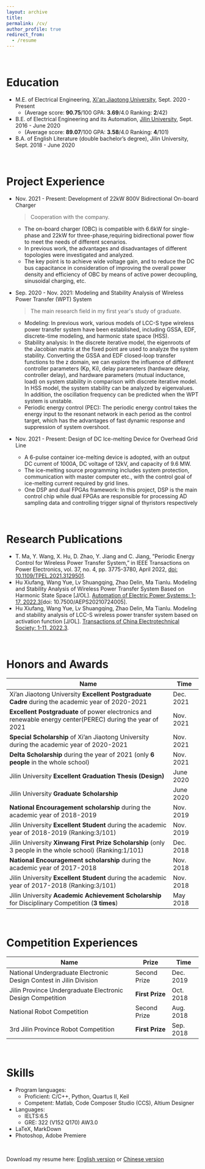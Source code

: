 ```yaml
---
layout: archive
title:
permalink: /cv/
author_profile: true
redirect_from:
  - /resume
---
```



<br>

Education
======
* M.E. of Electrical Engineering, [Xi'an Jiaotong University](http://en.xjtu.edu.cn/), Sept. 2020 - Present  
  * (Average score: **90.75**/100  GPA: **3.69**/4.0  Ranking: **2**/42)
* B.E. of Electrical Engineering and its Automation,  [Jilin University](http://global.jlu.edu.cn/),  Sept. 2016 - June 2020  
  * (Average score: **89.07**/100  GPA: **3.58**/4.0  Ranking: **4**/101)
* B.A. of English Literature (double bachelor’s degree), Jilin University, Sept. 2018 - June 2020

<br>

Project Experience
======
* Nov. 2021 - Present: Development of 22kW 800V Bidirectional On-board Charger
  > Cooperation with the company.
  *  The on-board charger (OBC) is compatible with 6.6kW for single-phase and 22kW for three-phase,requiring bidirectional power flow to meet the needs of different scenarios.
  * In previous work, the advantages and disadvantages of different topologies were investigated and analyzed. 
  * The key point is to achieve wide voltage gain, and to reduce the DC bus capacitance in consideration of improving the overall power density and efficiency of OBC by means of active power decoupling, sinusoidal charging, etc.

* Sep. 2020 - Nov. 2021: Modeling and Stability Analysis of Wireless Power Transfer (WPT) System
  > The main research field in my first year's study of graduate.
  * Modeling: In previous work, various models of LCC-S type wireless power transfer system have been established, including GSSA, EDF, discrete-time modeling, and harmonic state space (HSS).
  * Stability analysis: In the discrete iterative model, the eigenroots of the Jacobian matrix at the fixed point are used to analyze the system stability. Converting the GSSA and EDF closed-loop transfer functions to the z domain, we can explore the influence of different controller parameters (Kp, Ki), delay parameters (hardware delay, controller delay), and hardware parameters (mutual inductance, load) on system stability in comparison with discrete iterative model. In HSS model, the system stability can be analyzed by eigenvalues. In addition, the oscillation frequency can be predicted when the WPT system is unstable.
  * Periodic energy control (PEC): The periodic energy control takes the energy input to the resonant network in each period as the control target, which has the advantages of fast dynamic response and suppression of system overshoot.

* Nov. 2021 - Present: Design of DC Ice-melting Device for Overhead Grid Line
  * A 6-pulse container ice-melting device is adopted, with an output DC current of 1000A, DC voltage of 12kV, and capacity of 9.6 MW.
  * The ice-melting source programming includes system protection, communication with master computer etc., with the control goal of ice-melting current required by grid lines.
  * One DSP and dual FPGAs framework: In this project, DSP is the main control chip while dual FPGAs are responsible for processing AD sampling data and controlling trigger signal of thyristors respectively


<br>

Research Publications
======
* T. Ma, Y. Wang, X. Hu, D. Zhao, Y. Jiang and C. Jiang, ”Periodic Energy Control for Wireless Power Transfer System,” in IEEE Transactions on Power Electronics, vol. 37, no. 4, pp. 3775-3780, April 2022, [doi: 10.1109/TPEL.2021.3129501](https://ieeexplore.ieee.org/document/9623422).
* Hu Xiufang, Wang Yue, Lv Shuangqing, Zhao Delin, Ma Tianlu. Modeling and Stability Analysis of Wireless Power Transfer System Based on Harmonic State Space [J/OL]. [Automation of Electric Power Systems: 1-17, 2022.3](https://kns.cnki.net/kcms/detail/detail.aspx?dbcode=CJFD&dbname=CJFDLAST2022&filename=DLXT202211014&uniplatform=NZKPT&v=JjENo4CVsXCUkQ54HlCHxI4ZgRtMZAVD6ut1LtnkQl-IM3IEzGAvvugMBzotnrx1)[doi: 10.7500/AEPS20210724005].
* Hu Xiufang, Wang Yue, Lv Shuangqing, Zhao Delin, Ma Tianlu. Modeling and stability analysis of LCC-S wireless power transfer system based on activation function [J/OL]. [Transactions of China Electrotechnical Society: 1-11, 2022.3](https://kns.cnki.net/kcms/detail/detail.aspx?dbcode=CAPJ&dbname=CAPJLAST&filename=DGJS20220302005&uniplatform=NZKPT&v=DGsAAIqa5NH2QT6pcFDQ4gIJwVPWTyLywxJcfxGHrJClhoFtcWjrt8pTUOBeW2-u).

<br>

Honors and Awards
======

| Name | Time |
| ------ | ------ |
| Xi’an Jiaotong University **Excellent Postgraduate Cadre** during the academic year of 2020-2021 | Dec. 2021 |
| **Excellent Postgraduate** of power electronics and renewable energy center(PEREC) during the year of 2021 | Nov. 2021 |
| **Special Scholarship** of Xi’an Jiaotong University during the academic year of 2020-2021 | Nov. 2021 | 
| **Delta Scholarship** during the year of 2021 (only **6 people** in the whole school) | Nov. 2021 |
| Jilin University **Excellent Graduation Thesis (Design)** | June 2020 |
| Jilin University **Graduate Scholarship** | June 2020 |
| **National Encouragement scholarship** during the academic year of 2018-2019 | Nov. 2019 |
| Jilin University **Excellent Student** during the academic year of 2018-2019 (Ranking:3/101) | Nov. 2019 |
| Jilin University **Xinwang First Prize Scholarship** (only 3 people in the whole school) (Ranking:1/101) | Dec. 2018 |
|  **National Encouragement scholarship** during the academic year of 2017-2018 | Nov. 2018 |
|  Jilin University **Excellent Student** during the academic year of 2017-2018 (Ranking:3/101) | Nov. 2018 |
|  Jilin University **Academic Achievement Scholarship** for Disciplinary Competition (**3 times**) | May 2018 |

<br>

Competition Experiences
======

| Name | Prize | Time |
| ------ | ------ | ------ |
|  National Undergraduate Electronic Design Contest in Jilin Division | Second Prize | Dec. 2019 |
|  Jilin Province Undergraduate Electronic Design Competition | **First Prize** | Oct. 2018 |
|  National Robot Competition | Second Prize | Aug. 2018 |
|  3rd Jilin Province Robot Competition | **First Prize** | Sep. 2018 |


<br>

Skills
======
* Program languages: 
  * Proficient: C/C++, Python, Quartus II, Keil
  * Competent: Matlab, Code Composer Studio (CCS), Altium Designer
* Languages:
  * IELTS:6.5
  * GRE: 322 (V152 Q170) AW3.0
* LaTeX, MarkDown
* Photoshop, Adobe Premiere


<br>

Download my resume here: [English version](/files/resume_en.pdf) or [Chinese version](/files/resume_cn.pdf)

<!-- Skills
======
* Skill 1
* Skill 2
  * Sub-skill 2.1
  * Sub-skill 2.2
  * Sub-skill 2.3
* Skill 3 -->
<!-- 
Publications
======
  <ul>{% for post in site.publications %}
    {% include archive-single-cv.html %}
  {% endfor %}</ul>
  
Talks
======
  <ul>{% for post in site.talks %}
    {% include archive-single-talk-cv.html %}
  {% endfor %}</ul>
  
Teaching
======
  <ul>{% for post in site.teaching %}
    {% include archive-single-cv.html %}
  {% endfor %}</ul>
  
Service and leadership
======
* Currently signed in to 43 different slack teams -->
